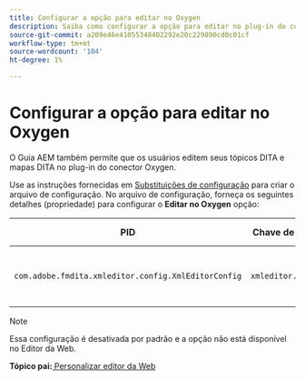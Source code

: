 ```yaml
---
title: Configurar a opção para editar no Oxygen
description: Saiba como configurar a opção para editar no plug-in do conector Oxygen.
source-git-commit: a209e46e41055348402292e20c229890cd0c01cf
workflow-type: tm+mt
source-wordcount: '104'
ht-degree: 1%

---
```



# Configurar a opção para editar no Oxygen

O Guia AEM também permite que os usuários editem seus tópicos DITA e mapas DITA no plug-in do conector Oxygen.

Use as instruções fornecidas em [Substituições de configuração](download-install-additional-config-override.md#) para criar o arquivo de configuração. No arquivo de configuração, forneça os seguintes detalhes (propriedade) para configurar o **Editar no Oxygen** opção:



| PID | Chave de propriedade | Valor da propriedade |
|---|------------|--------------|
| `com.adobe.fmdita.xmleditor.config.XmlEditorConfig` | `xmleditor.editinoxygen` | Booleano \(true/false\). **Valor padrão**: falso |

>[!NOTE]
>
> Essa configuração é desativada por padrão e a opção não está disponível no Editor da Web.

**Tópico pai:**[ Personalizar editor da Web](conf-web-editor.md)


